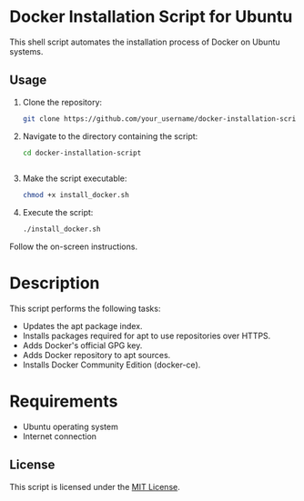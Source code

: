 
# Docker Installation Script for Ubuntu

This shell script automates the installation process of Docker on Ubuntu systems.

## Usage

1. Clone the repository:
   ```bash
   git clone https://github.com/your_username/docker-installation-script.git
   
2. Navigate to the directory containing the script:
   ```bash
   cd docker-installation-script
  
3. Make the script executable:
   ```bash
   chmod +x install_docker.sh

4. Execute the script:
   ```bash
   ./install_docker.sh

Follow the on-screen instructions.

# Description
This script performs the following tasks:

- Updates the apt package index.
- Installs packages required for apt to use repositories over HTTPS.
- Adds Docker's official GPG key.
- Adds Docker repository to apt sources.
- Installs Docker Community Edition (docker-ce).

# Requirements
- Ubuntu operating system
- Internet connection
  
## License

This script is licensed under the [MIT License](LICENSE).
